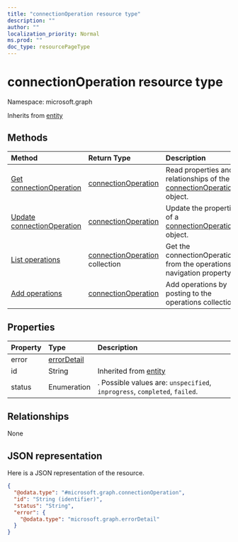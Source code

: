 ```yaml
---
title: "connectionOperation resource type"
description: ""
author: ""
localization_priority: Normal
ms.prod: ""
doc_type: resourcePageType
---
```


# connectionOperation resource type


Namespace: microsoft.graph




Inherits from [entity](../resources/entity.md)

## Methods
|Method|Return Type|Description|
|:---|:---|:---|
|[Get connectionOperation](../api/connectionoperation-get.md)|[connectionOperation](../resources/connectionoperation.md)|Read properties and relationships of the [connectionOperation](../resources/connectionoperation.md) object.|
|[Update connectionOperation](../api/connectionoperation-update.md)|[connectionOperation](../resources/connectionoperation.md)|Update the properties of a [connectionOperation](../resources/connectionoperation.md) object.|
|[List operations](../api/externalconnection-list-operations.md)|[connectionOperation](../resources/connectionoperation.md) collection|Get the connectionOperations from the operations navigation property.|
|[Add operations](../api/externalconnection-post-operations.md)|[connectionOperation](../resources/connectionoperation.md)|Add operations by posting to the operations collection.|

## Properties
|Property|Type|Description|
|:---|:---|:---|
|error|[errorDetail](../resources/errordetail.md)||
|id|String| Inherited from [entity](../resources/entity.md)|
|status|Enumeration|. Possible values are: `unspecified`, `inprogress`, `completed`, `failed`.|

## Relationships
None

## JSON representation
Here is a JSON representation of the resource.
<!-- {
  "blockType": "resource",
  "keyProperty": "id",
  "@odata.type": "microsoft.graph.connectionOperation",
  "baseType": "microsoft.graph.entity",
  "openType": false
}
-->
``` json
{
  "@odata.type": "#microsoft.graph.connectionOperation",
  "id": "String (identifier)",
  "status": "String",
  "error": {
    "@odata.type": "microsoft.graph.errorDetail"
  }
}
```

